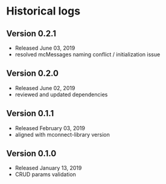 # Historical logs

## Version 0.2.1
- Released June 03, 2019
- resolved mcMessages naming conflict / initialization issue

## Version 0.2.0
- Released June 02, 2019
- reviewed and updated dependencies

## Version 0.1.1
- Released February 03, 2019
- aligned with mconnect-library version

## Version 0.1.0
- Released January 13, 2019
- CRUD params validation

